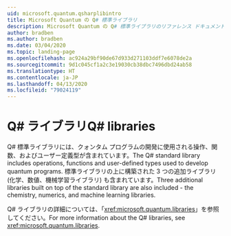 ```yaml
---
uid: microsoft.quantum.qsharplibintro
title: Microsoft Quantum の Q# 標準ライブラリ
description: Microsoft Quantum の Q# 標準ライブラリのリファレンス ドキュメント
author: bradben
ms.author: bradben
ms.date: 03/04/2020
ms.topic: landing-page
ms.openlocfilehash: ac924a29bf90de67d933d271103ddf7e6078de2a
ms.sourcegitcommit: 9d1c045cf1a2c3e19030cb38dbc7496dbd24ab58
ms.translationtype: HT
ms.contentlocale: ja-JP
ms.lasthandoff: 04/13/2020
ms.locfileid: "79024119"
---
```

# <a name="q-libraries"></a><span data-ttu-id="c2c2c-103">Q# ライブラリ</span><span class="sxs-lookup"><span data-stu-id="c2c2c-103">Q# libraries</span></span> #

<span data-ttu-id="c2c2c-104">Q# 標準ライブラリには、クォンタム プログラムの開発に使用される操作、関数、およびユーザー定義型が含まれています。</span><span class="sxs-lookup"><span data-stu-id="c2c2c-104">The Q# standard library includes operations, functions and user-defined types used to develop quantum programs.</span></span> <span data-ttu-id="c2c2c-105">標準ライブラリの上に構築された 3 つの追加ライブラリ (化学、数値、機械学習ライブラリ) も含まれています。</span><span class="sxs-lookup"><span data-stu-id="c2c2c-105">Three additional libraries built on top of the standard library are also included - the chemistry, numerics, and machine learning libraries.</span></span>

<span data-ttu-id="c2c2c-106">Q# ライブラリの詳細については、「<xref:microsoft.quantum.libraries>」を参照してください。</span><span class="sxs-lookup"><span data-stu-id="c2c2c-106">For more information about the Q# libraries, see <xref:microsoft.quantum.libraries>.</span></span>
